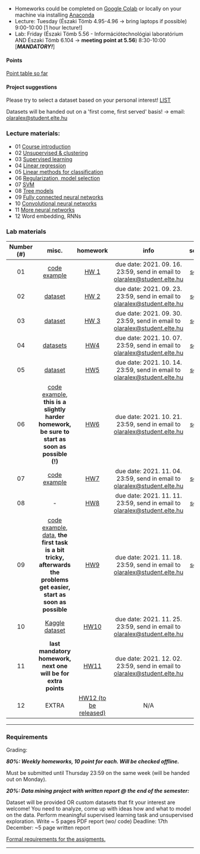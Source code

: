  - Homeworks could be completed on [Google Colab](https://colab.research.google.com/) or locally on your machine via installing [Anaconda](https://www.anaconda.com/products/individual)
 - Lecture: Tuesday (Északi Tömb 4.95-4.96 -> bring laptops if possible) 9:00-10:00 [1 hour lecture!]
 - Lab: Friday (Északi Tömb 5.56 - Információtechnológiai laboratórium AND Északi Tömb 6.104 -> **meeting point at 5.56**) 8:30-10:00 [***MANDATORY!***]

#### Points

[Point table so far](https://docs.google.com/spreadsheets/d/18_1CZ_MCKDstb0MRSP2crapmFvPGJxZkqB_Tp-KJ_3g/edit?usp=sharing)

#### Project suggestions

Please try to select a dataset based on your personal interest! [LIST](https://docs.google.com/document/d/1gHFF0yp-xVFp4Xi6WBV5r86sF-gQUovsNwjyG2O57So/edit?usp=sharing)

Datasets will be handed out on a 'first come, first served' basis! -> email: olaralex@student.elte.hu

### Lecture materials:
- 01 [Course introduction](https://docs.google.com/presentation/d/1DP86slfNUrP4JgOh1aQSDUdtzhNTfruM/edit?usp=sharing&ouid=113919100217127339445&rtpof=true&sd=true)
- 02 [Unsupervised & clustering](https://docs.google.com/presentation/d/1a4OSDMFy3m3gbvH_2L45jl1nvBV9fwhV/edit?usp=sharing&ouid=113919100217127339445&rtpof=true&sd=true)
- 03 [Supervised learning](https://docs.google.com/presentation/d/1OFhtZAnDHPFE5-q3DwA-MGlyVlF4kF80/edit?usp=sharing&ouid=113919100217127339445&rtpof=true&sd=true)
- 04 [Linear regression](https://docs.google.com/presentation/d/13kZ1kwNrlbuA6B5Ax-YCrjCuN7Db48Ed/edit?usp=sharing&ouid=113919100217127339445&rtpof=true&sd=true)
- 05 [Linear methods for classification](https://docs.google.com/presentation/d/1Fc1wNDE2DLFG99b4SuelR6EHmFFUSatH/edit?usp=sharing&ouid=113919100217127339445&rtpof=true&sd=true)
- 06 [Regularization, model selection](https://docs.google.com/presentation/d/18rQlVV7CGt53T2dMoGNNMinQ71cvWTnc/edit?usp=sharing&ouid=113919100217127339445&rtpof=true&sd=true)
- 07 [SVM](https://docs.google.com/presentation/d/1W7oHK418W3WF8p3RCgyaQdw59YSHLDZb/edit?usp=sharing&ouid=113919100217127339445&rtpof=true&sd=true)
- 08 [Tree models](https://docs.google.com/presentation/d/1y6ye3XaeHj7LA0vs53EJwXs6QBhW971F/edit?usp=sharing&ouid=113919100217127339445&rtpof=true&sd=true)
- 09 [Fully connected neural networks](https://docs.google.com/presentation/d/1wldIYYh1AbOrIzBnh6eJKJ0Vb9QXl6If/edit?usp=sharing&ouid=113919100217127339445&rtpof=true&sd=true)
- 10 [Convolutional neural networks](https://docs.google.com/presentation/d/1DdZHcV8I6u03G3PIkmH0lxe0UvjRRAiV/edit?usp=sharing&ouid=113919100217127339445&rtpof=true&sd=true)
- 11 [More neural networks](https://docs.google.com/presentation/d/1TyMriYhHO1dxbBr_tlsG8PEAX-ItKQrR/edit?usp=sharing&ouid=113919100217127339445&rtpof=true&sd=true)
- 12 Word embedding, RNNs


### Lab materials

| Number (#) | misc. | homework | info | solution |
|:----------:|:-----:|:--------:|:----:|:--------:|
| 01 | [code example](http://patbaa.web.elte.hu/physdm/code_examples/01_data_handling_examples.html)  | [HW 1](https://gist.github.com/qbeer/a7b26bcbc56a63f32097e52738f57a76) | due date: 2021. 09. 16. 23:59, send in email to olaralex@student.elte.hu | [solution](http://patbaa.web.elte.hu/physdm/code_examples/01_SOLVED_EDA.html)|
| 02 | [dataset](https://gist.github.com/qbeer/2b3e272c59c104dd7a51df4f1d77e9e1) | [HW 2](https://gist.github.com/qbeer/370770dacb737a35fb06725b69a13c05) | due date: 2021. 09. 23. 23:59, send in email to olaralex@student.elte.hu | [solution](https://gist.github.com/qbeer/a43b741b36091a974c45e0dc80652d90) |
| 03 | [dataset](https://gist.github.com/qbeer/1a52e2dc7cdd1722e06e07a52548a562) | [HW 3](https://gist.github.com/qbeer/22fe5333a1bd5c329fc2982d7dc5f7e0) | due date: 2021. 09. 30. 23:59, send in email to olaralex@student.elte.hu | [solution](https://gist.github.com/udvzol/63f79c574a88500480846805e9681af5#file-lab03-ipynb)|
| 04 |  [datasets](https://drive.google.com/drive/folders/1KoYjstAXfVLkw6k_xsQnv_HT4rnanrC4?usp=sharing) |[HW4](https://gist.github.com/qbeer/6bcdfa258286bdb92f370a6146260795) | due date: 2021. 10. 07. 23:59, send in email to olaralex@student.elte.hu | [solution](https://gist.github.com/qbeer/d5ac6d71103f68af89a2c541a26fadd9)|
| 05 | [dataset](https://docs.google.com/spreadsheets/d/19cF1ghpHBN87XHSh1VkHGO29xG6qULfP/edit?usp=sharing&ouid=113919100217127339445&rtpof=true&sd=true) | [HW5](https://gist.github.com/qbeer/c7630c11339b659843e32e39eb732e42) | due date: 2021. 10. 14. 23:59, send in email to olaralex@student.elte.hu | [solution](https://gist.github.com/qbeer/9a831895cf4c81683eafebc398592731) |
| 06 | [code example](http://patbaa.web.elte.hu/physdm/code_examples/model_regularization.html),  **this is a slightly harder homework, be sure to start as soon as possible (!)** | [HW6](https://gist.github.com/qbeer/07eb98879a555a676b6da86ea8cd7f9e) | due date: 2021. 10. 21. 23:59, send in email to olaralex@student.elte.hu | [solution](https://drive.google.com/file/d/1j34j2hA-y5QkG-xVuYjLm6yUg8TybF6N/view?usp=sharing) |
| 07 | [code example](http://patbaa.web.elte.hu/physdm/code_examples/svm_examples.html) | [HW7](https://gist.github.com/qbeer/545fa2d88e7541f81a137f6d0363e6c9) | due date: 2021. 11. 04. 23:59, send in email to olaralex@student.elte.hu | [solution](https://drive.google.com/file/d/1Y5U_Rpw-o3cOQ2XNxs0oTbTzMQAfeMdh/view?usp=sharing)|
| 08 | - | [HW8](https://gist.github.com/masterdesky/f5d057a1480ee9e821a400dfdc2e01ba) | due date: 2021. 11. 11. 23:59, send in email to olaralex@student.elte.hu | [solution](https://gist.github.com/masterdesky/8774fed42370f72b358139155b6f02ff) |
| 09 | [code example](https://patbaa.web.elte.hu/physdm/code_examples/fully_connected.html), [data](https://drive.google.com/drive/folders/1R22YxiBaEjb5UvEaTmLh88NUcYlHfVRt?usp=sharing), **the first task is a bit tricky, afterwards the problems get easier, start as soon as possible** | [HW9](https://gist.github.com/qbeer/1df46c5028ad976dcf497f8117046830) | due date: 2021. 11. 18. 23:59, send in email to olaralex@student.elte.hu | [solution](https://gist.github.com/qbeer/049fb4cfdc2072a18f6071aa7527d61b) |
| 10 |[Kaggle dataset](https://www.kaggle.com/masterdesky/multiband-photoz-sdss-dr16) | [HW10](https://gist.github.com/masterdesky/bcb73bd26a578e197e1bbdb0e4a2b417) | due date: 2021. 11. 25. 23:59, send in email to olaralex@student.elte.hu | N/A |
| 11 | **last mandatory homework, next one will be for extra points** |[HW11](https://gist.github.com/qbeer/74d064ee596744ff4e9c9716922f471b) | due date: 2021. 12. 02. 23:59, send in email to olaralex@student.elte.hu | N/A |
| 12 | EXTRA | [HW12 (to be released)](#) | N/A |

---

### Requirements

Grading:


***80%: Weekly homeworks, 10 point for each. Will be checked offline.***

Must be submitted until Thursday 23:59 on the same week (will be handed out on Monday).


***20%: Data mining project with written report @ the end of the semester:***

Dataset will be provided OR custom datasets that fit your interest are welcome!
You need to analyze, come up with ideas how and what to model on the data.
Perform meaningful supervised learning task and unsupervised exploration.
Write ~ 5 pages PDF report (wo/ code)
Deadline: 17th December: ~5 page written report

[Formal requirements for the assigments.](lab/assignments.md) 

---

